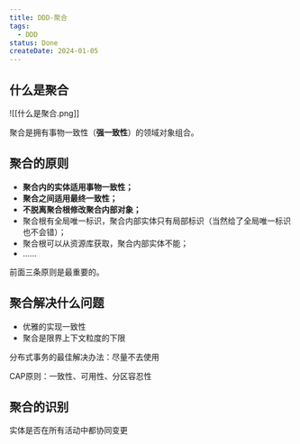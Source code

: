 ```yaml
---
title: DDD-聚合
tags:
  - DDD
status: Done
createDate: 2024-01-05
---
```


## 什么是聚合

![[什么是聚合.png]]

聚合是拥有事物一致性（**强一致性**）的领域对象组合。

## 聚合的原则

- **聚合内的实体适用事物一致性；**
- **聚合之间适用最终一致性；**
- **不脱离聚合根修改聚合内部对象；**
- 聚合根有全局唯一标识，聚合内部实体只有局部标识（当然给了全局唯一标识也不会错）；
- 聚合根可以从资源库获取，聚合内部实体不能；
- ……

前面三条原则是最重要的。

## 聚合解决什么问题

- 优雅的实现一致性
- 聚合是限界上下文粒度的下限

分布式事务的最佳解决办法：尽量不去使用

CAP原则：一致性、可用性、分区容忍性

## 聚合的识别

实体是否在所有活动中都协同变更

